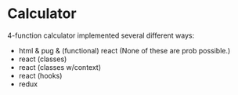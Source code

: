 # Calculator
4-function calculator implemented several different ways:
* html & pug & (functional) react (None of these are prob possible.)
* react (classes)
* react (classes w/context)
* react (hooks)
* redux
